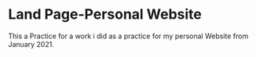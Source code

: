 # Land Page-Personal Website

This a Practice for a work i did as a practice for my personal Website from January 2021.
